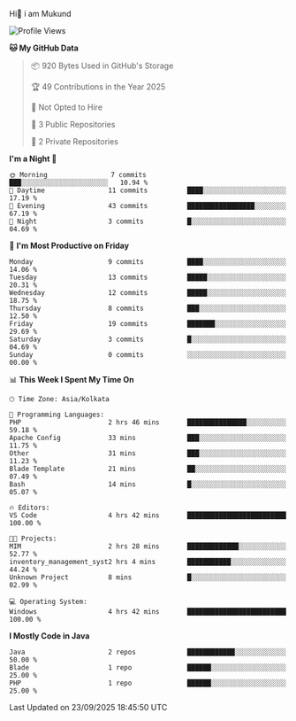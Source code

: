   Hi👋 i am Mukund
<!--
**MukundAkabari/MukundAkabari** is a ✨ _special_ ✨ repository because its `README.md` (this file) appears on your GitHub profile.

Here are some ideas to get you started:

- 🔭 I’m currently working Java
- 🌱 I’m currently learning Sping booy ,Java  ...

<!--START_SECTION:waka-->
![Profile Views](http://img.shields.io/badge/Profile%20Views-1-blue)

**🐱 My GitHub Data** 

> 📦 920 Bytes Used in GitHub's Storage 
 > 
> 🏆 49 Contributions in the Year 2025
 > 
> 🚫 Not Opted to Hire
 > 
> 📜 3 Public Repositories 
 > 
> 🔑 2 Private Repositories 
 > 
**I'm a Night 🦉** 

```text
🌞 Morning                7 commits           ███░░░░░░░░░░░░░░░░░░░░░░   10.94 % 
🌆 Daytime                11 commits          ████░░░░░░░░░░░░░░░░░░░░░   17.19 % 
🌃 Evening                43 commits          █████████████████░░░░░░░░   67.19 % 
🌙 Night                  3 commits           █░░░░░░░░░░░░░░░░░░░░░░░░   04.69 % 
```
📅 **I'm Most Productive on Friday** 

```text
Monday                   9 commits           ████░░░░░░░░░░░░░░░░░░░░░   14.06 % 
Tuesday                  13 commits          █████░░░░░░░░░░░░░░░░░░░░   20.31 % 
Wednesday                12 commits          █████░░░░░░░░░░░░░░░░░░░░   18.75 % 
Thursday                 8 commits           ███░░░░░░░░░░░░░░░░░░░░░░   12.50 % 
Friday                   19 commits          ███████░░░░░░░░░░░░░░░░░░   29.69 % 
Saturday                 3 commits           █░░░░░░░░░░░░░░░░░░░░░░░░   04.69 % 
Sunday                   0 commits           ░░░░░░░░░░░░░░░░░░░░░░░░░   00.00 % 
```


📊 **This Week I Spent My Time On** 

```text
🕑︎ Time Zone: Asia/Kolkata

💬 Programming Languages: 
PHP                      2 hrs 46 mins       ███████████████░░░░░░░░░░   59.18 % 
Apache Config            33 mins             ███░░░░░░░░░░░░░░░░░░░░░░   11.75 % 
Other                    31 mins             ███░░░░░░░░░░░░░░░░░░░░░░   11.23 % 
Blade Template           21 mins             ██░░░░░░░░░░░░░░░░░░░░░░░   07.49 % 
Bash                     14 mins             █░░░░░░░░░░░░░░░░░░░░░░░░   05.07 % 

🔥 Editors: 
VS Code                  4 hrs 42 mins       █████████████████████████   100.00 % 

🐱‍💻 Projects: 
MIM                      2 hrs 28 mins       █████████████░░░░░░░░░░░░   52.77 % 
inventory_management_syst2 hrs 4 mins        ███████████░░░░░░░░░░░░░░   44.24 % 
Unknown Project          8 mins              █░░░░░░░░░░░░░░░░░░░░░░░░   02.99 % 

💻 Operating System: 
Windows                  4 hrs 42 mins       █████████████████████████   100.00 % 
```

**I Mostly Code in Java** 

```text
Java                     2 repos             ████████████░░░░░░░░░░░░░   50.00 % 
Blade                    1 repo              ██████░░░░░░░░░░░░░░░░░░░   25.00 % 
PHP                      1 repo              ██████░░░░░░░░░░░░░░░░░░░   25.00 % 
```




 Last Updated on 23/09/2025 18:45:50 UTC
<!--END_SECTION:waka-->
